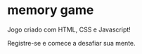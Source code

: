 # memory game
 Jogo criado com HTML, CSS e Javascript!
 
Registre-se e comece a desafiar sua mente.
